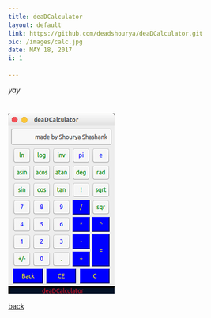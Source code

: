 ```yaml
---
title: deaDCalculator
layout: default
link: https://github.com/deadshourya/deaDCalculator.git
pic: /images/calc.jpg
date: MAY 18, 2017
i: 1

---
```




_yay_
#
![](https://github.com/deadshourya/deaDCalculator/blob/master/Screenshot.png?raw=true)

[back](./)
